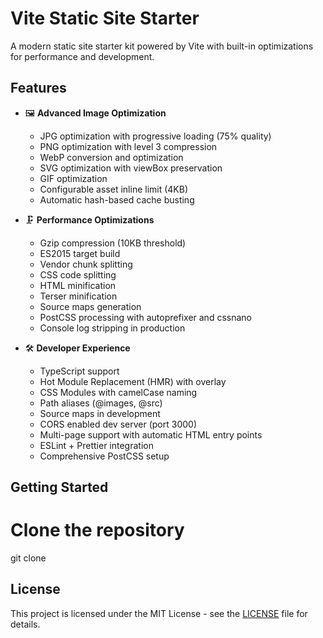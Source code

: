 # Vite Static Site Starter

A modern static site starter kit powered by Vite with built-in optimizations for performance and development.

## Features

- 🖼️ **Advanced Image Optimization**
  - JPG optimization with progressive loading (75% quality)
  - PNG optimization with level 3 compression
  - WebP conversion and optimization
  - SVG optimization with viewBox preservation
  - GIF optimization
  - Configurable asset inline limit (4KB)
  - Automatic hash-based cache busting

- 🗜️ **Performance Optimizations**
  - Gzip compression (10KB threshold)
  - ES2015 target build
  - Vendor chunk splitting
  - CSS code splitting
  - HTML minification
  - Terser minification
  - Source maps generation
  - PostCSS processing with autoprefixer and cssnano
  - Console log stripping in production

- 🛠️ **Developer Experience**
  - TypeScript support
  - Hot Module Replacement (HMR) with overlay
  - CSS Modules with camelCase naming
  - Path aliases (@images, @src)
  - Source maps in development
  - CORS enabled dev server (port 3000)
  - Multi-page support with automatic HTML entry points
  - ESLint + Prettier integration
  - Comprehensive PostCSS setup

## Getting Started

# Clone the repository
git clone

## License

This project is licensed under the MIT License - see the [LICENSE](LICENSE) file for details.
